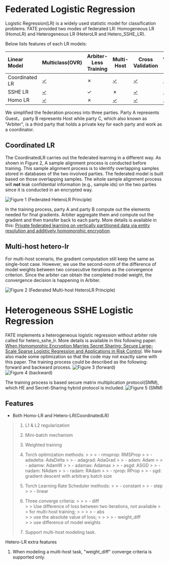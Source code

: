 # Federated Logistic Regression

Logistic Regression(LR) is a widely used statistic model for
classification problems. FATE provided two modes of federated LR:
Homogeneous LR (HomoLR) and Heterogeneous LR (HeteroLR and Hetero_SSHE_LR).

Below lists features of each LR models:

| Linear Model  	 | Multiclass(OVR)                                                             | Arbiter-Less Training | Multi-Host                                     	                           | Cross Validation                                                      	 | Warm-Start                                                                 |     |
|:----------------|-----------------------------------------------------------------------------|-----------------------|----------------------------------------------------------------------------|-------------------------------------------------------------------------|----------------------------------------------------------------------------|-----|
| Coordinated LR  | [&check;](../../../examples/pipeline/coordinated_lr/test_lr_multi_class.py) | &cross;               | [&check;](../../../examples/pipeline/coordinated_lr/test_lr_multi_host.py) | [&check;](../../../examples/pipeline/coordinated_lr/test_lr_cv.py)      | [&check;](../../../examples/pipeline/coordinated_lr/test_lr_warm_start.py) |     |
| SSHE LR         | [&check;](../../../examples/pipeline/sshe_lr/test_lr_multi_class.py)        | &check;               | &cross;                                                                    | [&check;](../../../examples/pipeline/sshe_lr/test_lr_cv.py)             | [&check;](../../../examples/pipeline/sshe_lr/test_lr_warm_start.py)        |     |
| Homo LR       	 | [&check;]()                                                                 | &cross;               | [&check;]()                                                                | [&check;]()                                                             | [&check;]()                                                                |     |

We simplified the federation process into three parties. Party A
represents Guest， party B represents Host while party C, which also
known as "Arbiter", is a third party that holds a private key for each
party and work as a coordinator.

## Coordinated LR

The CoordinatedLR carries out the federated learning in a different way. As
shown in Figure 2, A sample alignment process is conducted before
training. This sample alignment process is to identify overlapping
samples stored in databases of the two involved parties. The federated
model is built based on those overlapping samples. The whole sample
alignment process will **not** leak confidential information (e.g.,
sample ids) on the two parties since it is conducted in an encrypted
way.

![Figure 1 (Federated HeteroLR Principle)](../images/HeteroLR.png)

In the training process, party A and party B compute out the elements
needed for final gradients. Arbiter aggregate them and compute out the
gradient and then transfer back to each party. More details is available in
this: [Private federated learning on vertically partitioned data via entity resolution and additively homomorphic encryption](https://arxiv.org/abs/1711.10677).

## Multi-host hetero-lr

For multi-host scenario, the gradient computation still keep the same as
single-host case. However, we use the second-norm of the difference of
model weights between two consecutive iterations as the convergence
criterion. Since the arbiter can obtain the completed model weight, the
convergence decision is happening in Arbiter.

![Figure 2 (Federated Multi-host HeteroLR
Principle)](../images/hetero_lr_multi_host.png)

# Heterogeneous SSHE Logistic Regression

FATE implements a heterogeneous logistic regression without arbiter role
called for hetero_sshe_lr. More details is available in this
following paper: [When Homomorphic Encryption Marries Secret Sharing:
Secure Large-Scale Sparse Logistic Regression and Applications
in Risk Control](https://arxiv.org/pdf/2008.08753.pdf).
We have also made some optimization so that the code may not exactly
same with this paper.
The training process could be described as the
following: forward and backward process.
![Figure 3 (forward)](../images/sshe-lr_forward.png)
![Figure 4 (backward)](../images/sshe-lr_backward.png)

The training process is based secure matrix multiplication protocol(SMM),
which HE and Secret-Sharing hybrid protocol is included.
![Figure 5 (SMM)](../images/secure_matrix_multiplication.png)

## Features

- Both Homo-LR and Hetero-LR(CoordinatedLR)

> 1. L1 & L2 regularization
>
> 2. Mini-batch mechanism
>
> 3. Weighted training
>
> 4. Torch optimization methods:
     >
     >     > - rmsprop: RMSProp
     >     >   - adadelta: AdaDelta
     >     >   - adagrad: AdaGrad
     >     >   - adam: Adam
     >     >   - adamw: AdamW
     >     >   - adamax: Adamax
     >     >   - asgd: ASGD
     >     >   - nadam: NAdam
     >     >   - radam: RAdam
     >     >   - rprop: RProp
     >     >   - sgd: gradient descent with arbitrary batch size
>
> 5. Torch Learning Rate Scheduler methods:
     >     > - constant
     >     >   - step
     >     >   - linear
>
> 5. Three converge criteria:
     >
     >     > - diff  
               > >     Use difference of loss between two iterations, not available
               > >     for multi-host training;
     >     >
     >     >   - abs  
                 > >     use the absolute value of loss;
     >     >
     >     >   - weight\_diff  
                 > >     use difference of model weights
>
> 6. Support multi-host modeling task.


Hetero-LR extra features

1. When modeling a multi-host task, "weight\_diff" converge criteria is supported only.
